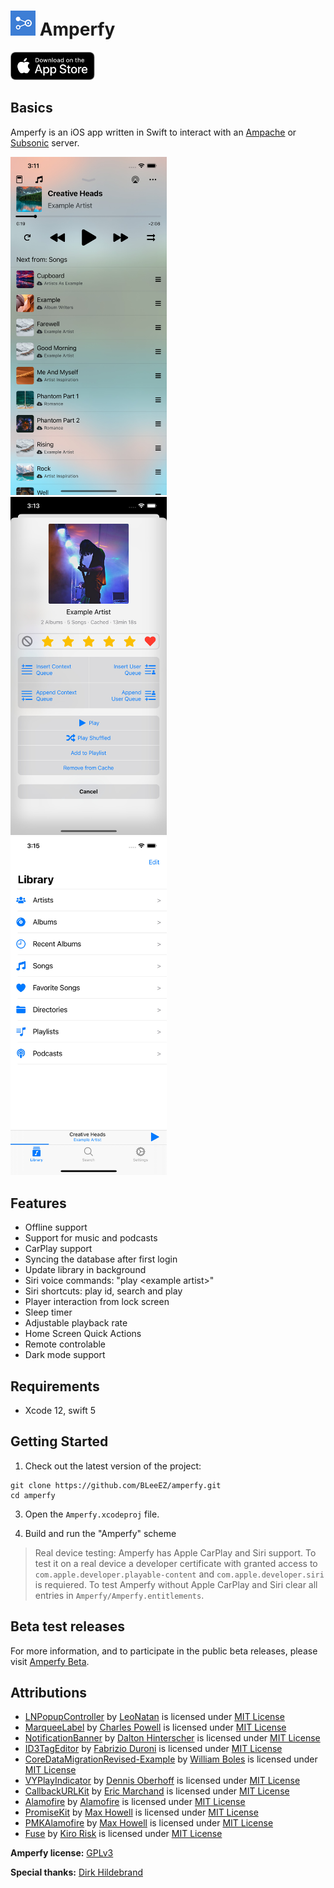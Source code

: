 # ![Logo](https://github.com/BLeeEZ/amperfy/blob/master/AmperfyKit/Assets/Assets.xcassets/AppIcon.appiconset/Icon-40.png) Amperfy

<a href="https://apps.apple.com/app/amperfy-music/id1530145038#?platform=iphone"><img src=".github/AppStore/Download_on_the_App_Store_Badge_US-UK_RGB_blk_092917.svg" height="45" /></a>

## Basics

Amperfy is an iOS app written in Swift to interact with an [Ampache](http://ampache.github.io) or [Subsonic](http://www.subsonic.org) server.

<img src=".github/Screenshots/Player.jpg" width="250" alt="Screenshot of the Amperfy player" /> &nbsp;
<img src=".github/Screenshots/ArtistDetail.jpg" width="250" alt="Screenshot of the Amperfy artist detail view" /> &nbsp;
<img src=".github/Screenshots/Library.jpg" width="250" alt="Screenshot of the Amperfy library view" />

## Features

- Offline support
- Support for music and podcasts
- CarPlay support
- Syncing the database after first login
- Update library in background
- Siri voice commands: "play \<example artist\>"
- Siri shortcuts: play id, search and play
- Player interaction from lock screen
- Sleep timer
- Adjustable playback rate
- Home Screen Quick Actions
- Remote controlable
- Dark mode support

## Requirements

* Xcode 12, swift 5

## Getting Started

1. Check out the latest version of the project:
  ```
  git clone https://github.com/BLeeEZ/amperfy.git
  cd amperfy
  ```

3. Open the `Amperfy.xcodeproj` file.

4. Build and run the "Amperfy" scheme

  >Real device testing: Amperfy has Apple CarPlay and Siri support. To test it on a real device a developer certificate with granted access to `com.apple.developer.playable-content` and `com.apple.developer.siri` is requiered. To test Amperfy without Apple CarPlay and Siri clear all entries in `Amperfy/Amperfy.entitlements`.

## Beta test releases

For more information, and to participate in the public beta releases, please visit [Amperfy Beta](https://github.com/BLeeEZ/amperfy/issues/25).

## Attributions

- [LNPopupController](https://github.com/LeoNatan/LNPopupController) by [LeoNatan](https://github.com/LeoNatan) is licensed under [MIT License](https://github.com/LeoNatan/LNPopupController/blob/master/LICENSE)
- [MarqueeLabel](https://github.com/cbpowell/MarqueeLabel) by [Charles Powell](https://github.com/cbpowell) is licensed under [MIT License](https://github.com/cbpowell/MarqueeLabel/blob/master/LICENSE)
- [NotificationBanner](https://github.com/Daltron/NotificationBanner) by [Dalton Hinterscher](https://github.com/Daltron) is licensed under [MIT License](https://github.com/Daltron/NotificationBanner/blob/master/LICENSE)
- [ID3TagEditor](https://github.com/chicio/ID3TagEditor) by [Fabrizio Duroni](https://github.com/chicio) is licensed under [MIT License](https://github.com/chicio/ID3TagEditor/blob/master/LICENSE.md)
- [CoreDataMigrationRevised-Example](https://github.com/wibosco/CoreDataMigrationRevised-Example) by [William Boles](https://github.com/wibosco) is licensed under [MIT License](https://github.com/wibosco/CoreDataMigrationRevised-Example/blob/master/LICENSE)
- [VYPlayIndicator](https://github.com/obrhoff/VYPlayIndicator) by [Dennis Oberhoff](https://github.com/obrhoff) is licensed under [MIT License](https://github.com/obrhoff/VYPlayIndicator/blob/master/LICENSE)
- [CallbackURLKit](https://github.com/phimage/CallbackURLKit) by [Eric Marchand](https://github.com/phimage) is licensed under [MIT License](https://github.com/phimage/CallbackURLKit/blob/master/LICENSE)
- [Alamofire](https://github.com/Alamofire/Alamofire) by [Alamofire](https://github.com/Alamofire) is licensed under [MIT License](https://github.com/Alamofire/Alamofire/blob/master/LICENSE)
- [PromiseKit](https://github.com/mxcl/PromiseKit) by [Max Howell](https://github.com/mxcl) is licensed under [MIT License](https://github.com/mxcl/PromiseKit/blob/master/LICENSE)
- [PMKAlamofire](https://github.com/PromiseKit/PMKAlamofire) by [Max Howell](https://github.com/mxcl) is licensed under [MIT License](https://github.com/PromiseKit/PMKAlamofire/blob/master/LICENSE)
- [Fuse](https://github.com/krisk/fuse-swift) by [Kiro Risk](https://github.com/krisk) is licensed under [MIT License](https://github.com/krisk/fuse-swift/blob/master/LICENSE)

**Amperfy license:** [GPLv3](https://github.com/BLeeEZ/Amperfy/blob/master/LICENSE)

**Special thanks:** [Dirk Hildebrand](https://apps.apple.com/us/developer/dirk-hildebrand/id654444924)
